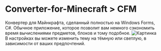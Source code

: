 # Converter-for-Minecraft > CFM
Конвертер для Майнкрафта, сделанный полностью на Windows Forms, C#.
Обычное приложение, которое позволит вам немного сэкономить время вычислениями предметов, блоков и тому подобное.
![Картинка](.git/Вычисляем.gif)
В настройках вы можете изменить тему на тёмную или светлую, в зависимости от ваших предпочтений.
